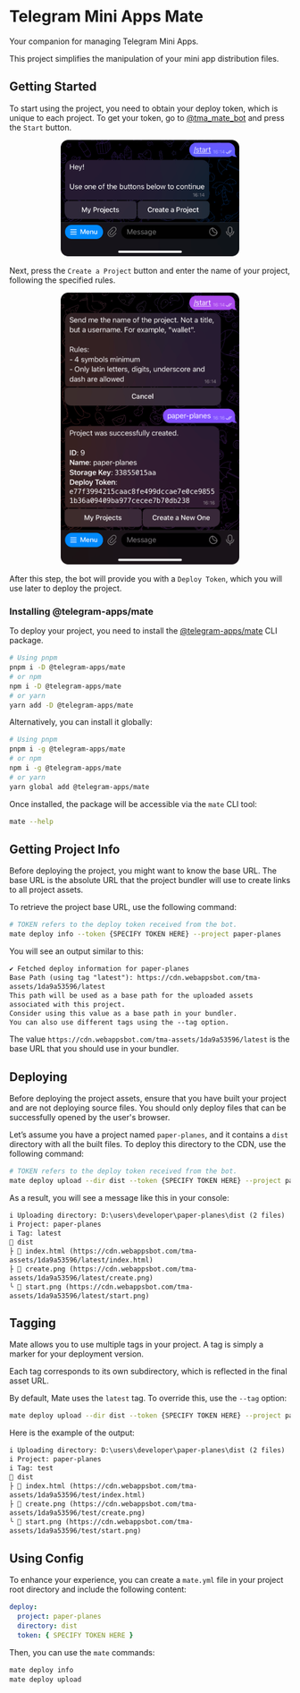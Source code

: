 # Telegram Mini Apps Mate

Your companion for managing Telegram Mini Apps.

This project simplifies the manipulation of your mini app distribution files.

## Getting Started

To start using the project, you need to obtain your deploy token, which is unique to each project.
To get your token, go to [@tma_mate_bot](https://t.me/tma_mate_bot) and press the `Start` button.

<p align="center">
  <img src="./img/start.png" width="320"/>
</p>

Next, press the `Create a Project` button and enter the name of your project, following the
specified rules.

<p align="center">
  <img src="./img/create.png" width="320"/>
</p>

After this step, the bot will provide you with a `Deploy Token`, which you will use later to deploy
the project.

### Installing @telegram-apps/mate

To deploy your project, you need to install
the [@telegram-apps/mate](https://www.npmjs.com/package/@telegram-apps/mate) CLI package.

```bash
# Using pnpm
pnpm i -D @telegram-apps/mate
# or npm
npm i -D @telegram-apps/mate
# or yarn
yarn add -D @telegram-apps/mate
```

Alternatively, you can install it globally:

```bash
# Using pnpm
pnpm i -g @telegram-apps/mate
# or npm
npm i -g @telegram-apps/mate
# or yarn
yarn global add @telegram-apps/mate
```

Once installed, the package will be accessible via the `mate` CLI tool:

```bash
mate --help
```

## Getting Project Info

Before deploying the project, you might want to know the base URL. The base URL is the absolute URL
that the project bundler will use to create links to all project assets.

To retrieve the project base URL, use the following command:

```bash
# TOKEN refers to the deploy token received from the bot.
mate deploy info --token {SPECIFY TOKEN HERE} --project paper-planes
```

You will see an output similar to this:

```
✔ Fetched deploy information for paper-planes
Base Path (using tag "latest"): https://cdn.webappsbot.com/tma-assets/1da9a53596/latest
This path will be used as a base path for the uploaded assets associated with this project.
Consider using this value as a base path in your bundler.
You can also use different tags using the --tag option.
```

The value `https://cdn.webappsbot.com/tma-assets/1da9a53596/latest` is the base URL that you should
use in your bundler.

## Deploying

Before deploying the project assets, ensure that you have built your project and are not deploying
source files. You should only deploy files that can be successfully opened by the user's browser.

Let’s assume you have a project named `paper-planes`, and it contains a `dist` directory with all
the built files. To deploy this directory to the CDN, use the following command:

```bash
# TOKEN refers to the deploy token received from the bot.
mate deploy upload --dir dist --token {SPECIFY TOKEN HERE} --project paper-planes
```

As a result, you will see a message like this in your console:

```
i Uploading directory: D:\users\developer\paper-planes\dist (2 files)
i Project: paper-planes
i Tag: latest
📁 dist
├ 📄 index.html (https://cdn.webappsbot.com/tma-assets/1da9a53596/latest/index.html)
├ 📄 create.png (https://cdn.webappsbot.com/tma-assets/1da9a53596/latest/create.png)
╰ 📄 start.png (https://cdn.webappsbot.com/tma-assets/1da9a53596/latest/start.png)
```

## Tagging

Mate allows you to use multiple tags in your project. A tag is simply a marker for your deployment
version.

Each tag corresponds to its own subdirectory, which is reflected in the final asset URL.

By default, Mate uses the `latest` tag. To override this, use the `--tag` option:

```bash
mate deploy upload --dir dist --token {SPECIFY TOKEN HERE} --project paper-planes --tag test
```

Here is the example of the output:

```
i Uploading directory: D:\users\developer\paper-planes\dist (2 files)
i Project: paper-planes
i Tag: test
📁 dist
├ 📄 index.html (https://cdn.webappsbot.com/tma-assets/1da9a53596/test/index.html)
├ 📄 create.png (https://cdn.webappsbot.com/tma-assets/1da9a53596/test/create.png)
╰ 📄 start.png (https://cdn.webappsbot.com/tma-assets/1da9a53596/test/start.png)
```

## Using Config

To enhance your experience, you can create a `mate.yml` file in your project root directory and
include the following content:

```yml
deploy:
  project: paper-planes
  directory: dist
  token: { SPECIFY TOKEN HERE }
```

Then, you can use the `mate` commands:

```bash
mate deploy info
mate deploy upload
```
